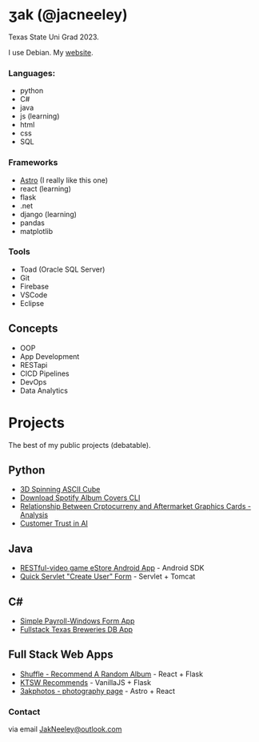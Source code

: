 # ʒak (@jacneeley)
Texas State Uni Grad 2023.

I use Debian. My [website](https://jakscoolsite.onrender.com/).

### Languages:
- python
- C#
- java 
- js (learning)
- html
- css
- SQL

### Frameworks
- [Astro](https://astro.build/) (I really like this one)
- react (learning)
- flask
- .net
- django (learning)
- pandas
- matplotlib

### Tools
- Toad (Oracle SQL Server)
- Git
- Firebase
- VSCode
- Eclipse

## Concepts
- OOP
- App Development
- RESTapi
- CICD Pipelines
- DevOps
- Data Analytics

# Projects
The best of my public projects (debatable).

## Python
- [3D Spinning ASCII Cube](https://github.com/jacneeley/cube_go_spin)
- [Download Spotify Album Covers CLI](https://github.com/jacneeley/get-spotify-python-CLI)
- [Relationship Between Crptocurreny and Aftermarket Graphics Cards - Analysis](https://github.com/jacneeley/crypto-gpuAnalysis)
- [Customer Trust in AI](https://github.com/jacneeley/Customer_Trust_AI)

## Java
- [RESTful-video game eStore Android App](https://github.com/jacneeley/REST-videogamelistapp#code) - Android SDK
- [Quick Servlet "Create User" Form](https://github.com/jacneeley/handleForms#code) - Servlet + Tomcat

## C#
- [Simple Payroll-Windows Form App](https://github.com/jacneeley/simple-payroll-wfa)
- [Fullstack Texas Breweries DB App](https://github.com/jacneeley/TexasBreweriesAPI_Prototype)

## Full Stack Web Apps
- [Shuffle - Recommend A Random Album](https://shuffle-usls.onrender.com/) - React + Flask
- [KTSW Recommends](https://ktsw-recommends-8qqa.onrender.com/) - VanillaJS + Flask
- [3akphotos - photography page](https://3akphotos.xyz) - Astro + React

### Contact 
via email JakNeeley@outlook.com
